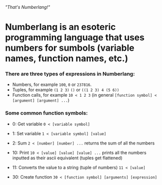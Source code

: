 
*"That's Numberlang!"*

# Numberlang is an esoteric programming language that uses numbers for sumbols (variable names, function names, etc.)

### **There are three types of expressions in Numberlang:**
- Numbers, for example `100`, `0` or `237816`.
- Tuples, for example `(1 2 3)` `()` or `((1 2 3) 4 (5 6))`
- Function calls, for example `10 < 1 2 3` (in general `[function symbol] < [argument] [argument] ...`)

### **Some common function symbols:**
- 0: Get variable `0 < [variable symbol]`
- 1: Set variable `1 < [variable symbol] [value]`
- 2: Sum `2 < [number] [number] ...` returns the sum of all the numbers

- 10: Print `10 < [value] [value] [value] ...` prints all the numbers inputted as their ascii equivalent (tuples get flattened)
- 11: Converts the value to a string (tuple of numbers) `11 < [value]`

- 30: Create function `30 < [function symbol] [arguments] [expression]`


